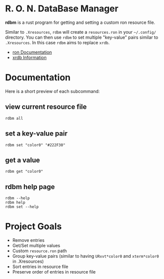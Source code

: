 <!-- LTeX: language=en,es -->
# R. O. N. DataBase Manager

**rdbm** is a rust program for getting and setting a custom ron resource file.

Similar to `.Xresources`, `rdbm` will create a `resources.ron` in your `~/.config/` directory.
You can then use `rdbm` to set multiple "key-value" pairs similar to `.Xresources`.
In this case `rdbm` aims to replace `xrdb`.

- [ron Documentation](https://github.com/ron-rs/ron)
- [xrdb Information](https://wikipedia.org/wiki/Xrdb)

# Documentation

Here is a short preview of each subcommand:

## view current resource file

```
rdbm all
```

## set a key-value pair

```
rdbm set "color0" "#222F30"
```

## get a value

```
rdbm get "color0"
```

## rdbm help page
```
rdbm --help
rdbm help
rdbm set --help
```

# Project Goals
 * Remove entries
 * Get/Set multiple values
 * Custom `resource.ron` path
 * Group key-value pairs (similar to having `URxvt*color0` and `xterm*color0` in .Xresources)
 * Sort entries in resource file
 * Preserve order of entries in resource file
